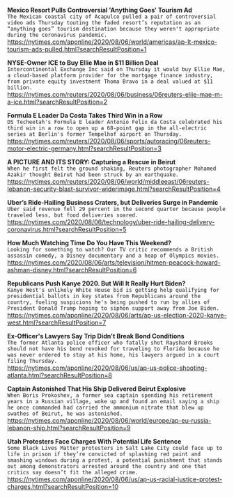 **Mexico Resort Pulls Controversial 'Anything Goes' Tourism Ad**\
`The Mexican coastal city of Acapulco pulled a pair of controversial video ads Thursday touting the faded resort’s reputation as an “anything goes” tourism destination because they weren't appropriate during the coronavirus pandemic.`\
https://nytimes.com/aponline/2020/08/06/world/americas/ap-lt-mexico-tourism-ads-pulled.html?searchResultPosition=1

**NYSE-Owner ICE to Buy Ellie Mae in $11 Billion Deal**\
`Intercontinental Exchange Inc said on Thursday it would buy Ellie Mae, a cloud-based platform provider for the mortgage finance industry, from private equity investment Thoma Bravo in a deal valued at $11 billion.  `\
https://nytimes.com/reuters/2020/08/06/business/06reuters-eliie-mae-m-a-ice.html?searchResultPosition=2

**Formula E Leader Da Costa Takes Third Win in a Row**\
`DS Techeetah's Formula E leader Antonio Felix da Costa celebrated his third win in a row to open up a 68-point gap in the all-electric series at Berlin's former Tempelhof airport on Thursday.`\
https://nytimes.com/reuters/2020/08/06/sports/autoracing/06reuters-motor-electric-germany.html?searchResultPosition=3

**A PICTURE AND ITS STORY: Capturing a Rescue in Beirut**\
`When he first felt the ground shaking, Reuters photographer Mohamed Azakir thought Beirut had been struck by an earthquake.`\
https://nytimes.com/reuters/2020/08/06/world/middleeast/06reuters-lebanon-security-blast-survivor-widerimage.html?searchResultPosition=4

**Uber’s Ride-Hailing Business Craters, but Deliveries Surge in Pandemic**\
`Uber said revenue fell 29 percent in the second quarter because people traveled less, but food deliveries soared.`\
https://nytimes.com/2020/08/06/technology/uber-ride-hailing-delivery-coronavirus.html?searchResultPosition=5

**How Much Watching Time Do You Have This Weekend?**\
`Looking for something to watch? Our TV critic recommends a British assassin comedy, a Disney documentary and a heap of Olympics movies.`\
https://nytimes.com/2020/08/06/arts/television/hitmen-peacock-howard-ashman-disney.html?searchResultPosition=6

**Republicans Push Kanye 2020. But Will It Really Hurt Biden?**\
`Kanye West's unlikely White House bid is getting help qualifying for presidential ballots in key states from Republicans around the country, fueling suspicions he's being pushed to run by allies of President Donald Trump hoping to siphon support away from Joe Biden. `\
https://nytimes.com/aponline/2020/08/06/arts/ap-us-election-2020-kanye-west.html?searchResultPosition=7

**Ex-Officer's Lawyers Say Trip Didn't Break Bond Conditions**\
`The former Atlanta police officer who fatally shot Rayshard Brooks should not have his bond revoked for traveling to Florida because he was never ordered to stay at his home, his lawyers argued in a court filing Thursday.`\
https://nytimes.com/aponline/2020/08/06/us/ap-us-police-shooting-atlanta.html?searchResultPosition=8

**Captain Astonished That His Ship Delivered Beirut Explosive**\
`When Boris Prokoshev, a former sea captain spending his retirement years in a Russian village, woke up and found an email saying a ship he once commanded had carried the ammonium nitrate that blew up swathes of Beirut, he was astonished.`\
https://nytimes.com/aponline/2020/08/06/world/europe/ap-eu-russia-lebanon-ship.html?searchResultPosition=9

**Utah Protesters Face Charges With Potential Life Sentence**\
`Some Black Lives Matter protesters in Salt Lake City could face up to life in prison if they’re convicted of splashing red paint and smashing windows during a protest, a potential punishment that stands out among demonstrators arrested around the country and one that critics say doesn’t fit the alleged crime.`\
https://nytimes.com/aponline/2020/08/06/us/ap-us-racial-justice-protest-charges.html?searchResultPosition=10

